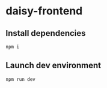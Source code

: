 # daisy-frontend

## Install dependencies
```bash
npm i
```

## Launch dev environment
```bash
npm run dev
```
